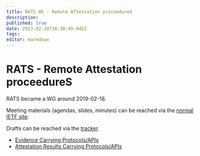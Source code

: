 ```yaml
---
title: RATS WG - Remote ATtestation proceedureS
description:
published: true
date: 2023-02-28T16:38:49.045Z
tags:
editor: markdown
---
```


# RATS - Remote Attestation proceedureS
RATS became a WG around 2019-02-18.

Meeting materials (agendas, slides, minutes) can be reached via the [normal IETF site](http://www.ietf.org/meeting/).

Drafts can be reached via the [tracker](https://datatracker.ietf.org/wg/rats/documents/).

* [Evidence Carrying Protocols/APIs](/group/rats/evidence)
* [Attestation Results Carrying Protocols/APIs](/group/rats/attestationresults)

